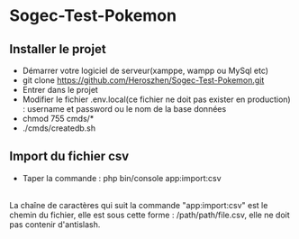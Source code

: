 # Sogec-Test-Pokemon

## Installer le projet
- Démarrer votre logiciel de serveur(xamppe, wampp ou MySql etc)
- git clone https://github.com/Heroszhen/Sogec-Test-Pokemon.git
- Entrer dans le projet
- Modifier le fichier .env.local(ce fichier ne doit pas exister en production) : username et password ou le nom de la base données
- chmod 755 cmds/*
- ./cmds/createdb.sh

## Import du fichier csv
- Taper la commande : php bin/console app:import:csv <filepath>
<br>
La chaîne de caractères qui suit la commande  "app:import:csv" est le chemin du fichier,
elle est sous cette forme : /path/path/file.csv, elle ne doit pas contenir d'antislash.